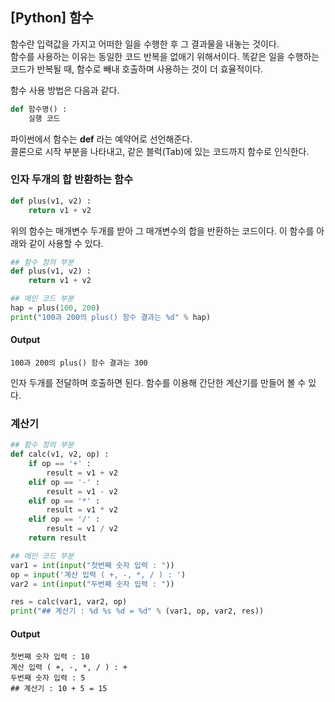 ## [Python] 함수
함수란 입력값을 가지고 어떠한 일을 수행한 후 그 결과물을 내놓는 것이다.  
함수를 사용하는 이유는 동일한 코드 반복을 없애기 위해서이다. 똑같은 일을 수행하는 코드가 반복될 때, 함수로 빼내 호출하며 사용하는 것이 더 효율적이다.

함수 사용 방법은 다음과 같다.
``` python
def 함수명() :
	실행 코드
```	

파이썬에서 함수는 **def** 라는 예약어로 선언해준다.  
콜론으로 시작 부분을 나타내고, 같은 블럭(Tab)에 있는 코드까지 함수로 인식한다.

### 인자 두개의 합 반환하는 함수
``` python
def plus(v1, v2) :
	return v1 + v2
```

위의 함수는 매개변수 두개를 받아 그 매개변수의 합을 반환하는 코드이다.
이 함수를 아래와 같이 사용할 수 있다.
``` python
## 함수 정의 부분
def plus(v1, v2) :
    return v1 + v2

## 메인 코드 부분
hap = plus(100, 200)
print("100과 200의 plus() 함수 결과는 %d" % hap)
```
#### Output
```
100과 200의 plus() 함수 결과는 300
```
인자 두개를 전달하며 호출하면 된다.
함수를 이용해 간단한 계산기를 만들어 볼 수 있다.

### 계산기
``` python
## 함수 정의 부분
def calc(v1, v2, op) :
    if op == '+' :
        result = v1 + v2
    elif op == '-' :
        result = v1 - v2
    elif op == '*' :
        result = v1 * v2
    elif op == '/' :
        result = v1 / v2
    return result

## 메인 코드 부분
var1 = int(input("첫번째 숫자 입력 : "))
op = input('계산 입력 ( +, -, *, / ) : ')
var2 = int(input("두번째 숫자 입력 : "))

res = calc(var1, var2, op)
print("## 계산기 : %d %s %d = %d" % (var1, op, var2, res))
```

#### Output
```
첫번째 숫자 입력 : 10
계산 입력 ( +, -, *, / ) : +
두번째 숫자 입력 : 5
## 계산기 : 10 + 5 = 15
```

